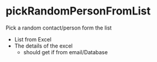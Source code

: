 # pickRandomPersonFromList
Pick a random contact/person form the list
  - List from Excel
  - The details of the excel 
    - should get if from email/Database
    
   
